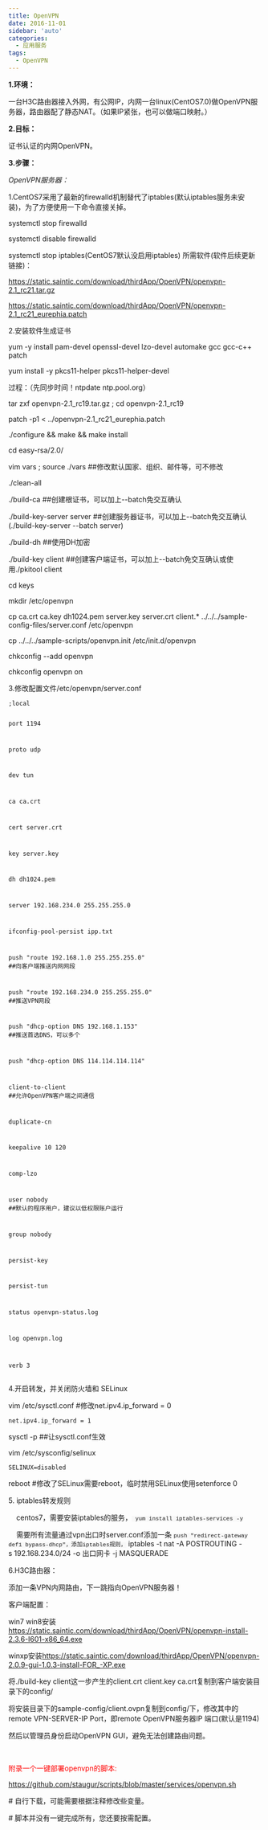 ```yaml
---
title: OpenVPN
date: 2016-11-01
sidebar: 'auto'
categories:
  - 应用服务
tags:
  - OpenVPN
---
```


<p></p><p></p><p></p><p><b>1.环境：</b></p><p>一台H3C路由器接入外网，有公网IP，内网一台linux(CentOS7.0)做OpenVPN服务器，路由器配了静态NAT。（如果IP紧张，也可以做端口映射。）</p><p><b>2.目标：</b></p><p>证书认证的内网OpenVPN。</p><p><b>3.步骤：</b></p><p><i>OpenVPN服务器：</i></p><p>1.CentOS7采用了最新的firewalld机制替代了iptables(默认iptables服务未安装)，为了方便使用一下命令直接关掉。</p><p>systemctl stop firewalld</p><p>systemctl disable firewalld</p><p>systemctl stop iptables(CentOS7默认没启用iptables) 所需软件(软件后续更新链接)：</p><p><a href="https://static.saintic.com/download/thirdApp/OpenVPN/openvpn-2.1_rc21.tar.gz" target="_blank">https://static.saintic.com/download/thirdApp/OpenVPN/openvpn-2.1_rc21.tar.gz</a></p><p><a href="https://static.saintic.com/download/thirdApp/OpenVPN/openvpn-2.1_rc21_eurephia.patch" target="_blank">https://static.saintic.com/download/thirdApp/OpenVPN/openvpn-2.1_rc21_eurephia.patch</a></p><p>2.安装软件生成证书</p><p>yum -y install pam-devel openssl-devel lzo-devel automake gcc gcc-c++ patch</p><p>yum install -y pkcs11-helper pkcs11-helper-devel</p><p>过程：（先同步时间！ntpdate ntp.pool.org）</p><p>tar zxf openvpn-2.1_rc19.tar.gz ; cd openvpn-2.1_rc19</p><p>patch -p1 &lt; ../openvpn-2.1_rc21_eurephia.patch</p><p>./configure &&amp; make &amp;&amp; make install</p><p>cd easy-rsa/2.0/</p><p>vim vars ; source ./vars ##修改默认国家、组织、邮件等，可不修改</p><p>./clean-all</p><p>./build-ca ##创建根证书，可以加上--batch免交互确认</p><p>./build-key-server server ##创建服务器证书，可以加上--batch免交互确认(./build-key-server --batch server)</p><p>./build-dh ##使用DH加密</p><p>./build-key client ##创建客户端证书，可以加上--batch免交互确认或使用./pkitool client</p><p>cd keys</p><p>mkdir /etc/openvpn</p><p>cp ca.crt ca.key dh1024.pem server.key server.crt client.* ../../../sample-config-files/server.conf /etc/openvpn</p><p>cp ../../../sample-scripts/openvpn.init /etc/init.d/openvpn</p><p>chkconfig --add openvpn</p><p>chkconfig openvpn on</p><p>3.修改配置文件/etc/openvpn/server.conf</p><pre style="max-width: 100%;"><code class="bash hljs" codemark="1">;<span class="hljs-built_in">local</span>

port 1194

proto udp

dev tun

ca ca.crt

cert server.crt

key server.key

dh dh1024.pem

server 192.168.234.0 255.255.255.0

ifconfig-pool-persist ipp.txt

push "route 192.168.1.0 255.255.255.0" <span class="hljs-comment">##向客户端推送内网网段</span>

push "route 192.168.234.0 255.255.255.0" <span class="hljs-comment">##推送VPN网段</span>

push "dhcp-option DNS 192.168.1.153" <span class="hljs-comment">##推送首选DNS，可以多个</span>

push "dhcp-option DNS 114.114.114.114"

client-to-client <span class="hljs-comment">##允许OpenVPN客户端之间通信</span>

duplicate-cn

keepalive 10 120

comp-lzo

user nobody <span class="hljs-comment">##默认的程序用户，建议以低权限账户运行</span>

group nobody

persist-key

persist-tun

status openvpn-status.log

<span class="hljs-built_in">log</span> openvpn.log

verb 3</code></pre><p>4.开启转发，并关闭防火墙和 SELinux</p><p>vim /etc/sysctl.conf #修改net.ipv4.ip_forward = 0</p><pre><code class="hljs" codemark="1">net.ipv4.ip_forward = 1
</code></pre><p>sysctl -p ##让sysctl.conf生效</p><p>vim /etc/sysconfig/selinux</p><pre><code class="hljs ini" codemark="1"><span class="hljs-attr">SELINUX</span>=disabled
</code></pre><p>reboot #修改了SELinux需要reboot，临时禁用SELinux使用setenforce 0</p><p>5. iptables转发规则</p><p>&nbsp; &nbsp; centos7，需要安装iptables的服务，<span style="background-color: rgb(248, 248, 248); font-family: Menlo, Monaco, Consolas, &quot;Courier New&quot;, monospace; font-size: 0.8em;">    </span><span style="background-color: rgb(248, 248, 248); font-family: Menlo, Monaco, Consolas, &quot;Courier New&quot;, monospace; font-size: 0.8em;">yum</span><span style="background-color: rgb(248, 248, 248); font-family: Menlo, Monaco, Consolas, &quot;Courier New&quot;, monospace; font-size: 0.8em;"> </span><span style="background-color: rgb(248, 248, 248); font-family: Menlo, Monaco, Consolas, &quot;Courier New&quot;, monospace; font-size: 0.8em;">install</span><span style="background-color: rgb(248, 248, 248); font-family: Menlo, Monaco, Consolas, &quot;Courier New&quot;, monospace; font-size: 0.8em;"> iptables-services -</span><span style="background-color: rgb(248, 248, 248); font-family: Menlo, Monaco, Consolas, &quot;Courier New&quot;, monospace; font-size: 0.8em;">y</span></p><p>&nbsp; &nbsp; 需要所有流量通过vpn出口时server.conf添加一条&nbsp;<span style="background-color: rgb(248, 248, 248); font-family: Menlo, Monaco, Consolas, &quot;Courier New&quot;, monospace; font-size: 0.8em;">push </span><span style="background-color: rgb(248, 248, 248); font-family: Menlo, Monaco, Consolas, &quot;Courier New&quot;, monospace; font-size: 0.8em;">"</span><span style="background-color: rgb(248, 248, 248); font-family: Menlo, Monaco, Consolas, &quot;Courier New&quot;, monospace; font-size: 0.8em;">redirect-gateway def1 bypass-dhcp</span><span style="background-color: rgb(248, 248, 248); font-family: Menlo, Monaco, Consolas, &quot;Courier New&quot;, monospace; font-size: 0.8em;">"，添加iptables规则，</span>&nbsp;iptables&nbsp;-t&nbsp;nat&nbsp;-A&nbsp;POSTROUTING&nbsp;-s&nbsp;192.168.234.0/24&nbsp;-o 出口网卡 -j&nbsp;MASQUERADE</p><p>6.H3C路由器：</p><p>添加一条VPN内网路由，下一跳指向OpenVPN服务器！</p><p>客户端配置：</p><p>win7 win8安装<a href="https://static.saintic.com/download/thirdApp/OpenVPN/openvpn-install-2.3.6-I601-x86_64.exe" target="_blank">https://static.saintic.com/download/thirdApp/OpenVPN/openvpn-install-2.3.6-I601-x86_64.exe</a></p><p>winxp安装<a href="https://static.saintic.com/download/thirdApp/OpenVPN/openvpn-2.0.9-gui-1.0.3-install-FOR_-XP.exe" target="_blank">https://static.saintic.com/download/thirdApp/OpenVPN/openvpn-2.0.9-gui-1.0.3-install-FOR_-XP.exe</a></p><p>将./build-key client这一步产生的client.crt client.key ca.crt复制到客户端安装目录下的config/</p><p>将安装目录下的sample-config/client.ovpn复制到config/下，修改其中的remote VPN-SERVER-IP Port，即remote OpenVPN服务器IP 端口(默认是1194)</p><p>然后以管理员身份启动OpenVPN GUI，避免无法创建路由问题。</p><p><br></p><p><font color="#ff0000">附录一个一键部署openvpn的脚本:</font></p><p><a href="https://github.com/staugur/scripts/blob/master/services/openvpn.sh" target="_blank">https://github.com/staugur/scripts/blob/master/services/openvpn.sh</a></p><p># 自行下载，可能需要根据注释修改些变量。</p><p># 脚本并没有一键完成所有，您还要按需配置。</p>